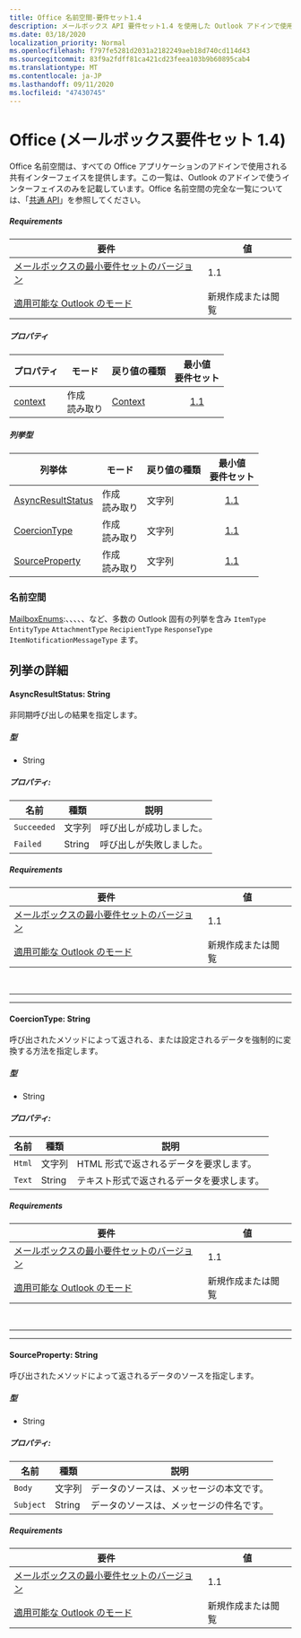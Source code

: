 ```yaml
---
title: Office 名前空間-要件セット1.4
description: メールボックス API 要件セット1.4 を使用した Outlook アドインで使用可能な Office 名前空間メンバー。
ms.date: 03/18/2020
localization_priority: Normal
ms.openlocfilehash: f797fe5281d2031a2182249aeb18d740cd114d43
ms.sourcegitcommit: 83f9a2fdff81ca421cd23feea103b9b60895cab4
ms.translationtype: MT
ms.contentlocale: ja-JP
ms.lasthandoff: 09/11/2020
ms.locfileid: "47430745"
---
```

# <a name="office-mailbox-requirement-set-14"></a>Office (メールボックス要件セット 1.4)

Office 名前空間は、すべての Office アプリケーションのアドインで使用される共有インターフェイスを提供します。この一覧は、Outlook のアドインで使うインターフェイスのみを記載しています。Office 名前空間の完全な一覧については、「[共通 API](/javascript/api/office)」を参照してください。

##### <a name="requirements"></a>Requirements

|要件| 値|
|---|---|
|[メールボックスの最小要件セットのバージョン](../../requirement-sets/outlook-api-requirement-sets.md)| 1.1|
|[適用可能な Outlook のモード](../../../outlook/outlook-add-ins-overview.md#extension-points)| 新規作成または閲覧|

##### <a name="properties"></a>プロパティ

| プロパティ | モード | 戻り値の種類 | 最小値<br>要件セット |
|---|---|---|:---:|
| [context](office.context.md) | 作成<br>読み取り | [Context](/javascript/api/office/office.context?view=outlook-js-1.4&preserve-view=true) | [1.1](../requirement-set-1.1/outlook-requirement-set-1.1.md) |

##### <a name="enumerations"></a>列挙型

| 列挙体 | モード | 戻り値の種類 | 最小値<br>要件セット |
|---|---|---|:---:|
| [AsyncResultStatus](#asyncresultstatus-string) | 作成<br>読み取り | 文字列 | [1.1](../requirement-set-1.1/outlook-requirement-set-1.1.md) |
| [CoercionType](#coerciontype-string) | 作成<br>読み取り | 文字列 | [1.1](../requirement-set-1.1/outlook-requirement-set-1.1.md) |
| [SourceProperty](#sourceproperty-string) | 作成<br>読み取り | 文字列 | [1.1](../requirement-set-1.1/outlook-requirement-set-1.1.md) |

### <a name="namespaces"></a>名前空間

[MailboxEnums](/javascript/api/outlook/office.mailboxenums.attachmentcontentformat?view=outlook-js-1.4&preserve-view=true):、、、、、など、多数の Outlook 固有の列挙を含み `ItemType` `EntityType` `AttachmentType` `RecipientType` `ResponseType` `ItemNotificationMessageType` ます。

## <a name="enumeration-details"></a>列挙の詳細

#### <a name="asyncresultstatus-string"></a>AsyncResultStatus: String

非同期呼び出しの結果を指定します。

##### <a name="type"></a>型

*   String

##### <a name="properties"></a>プロパティ:

|名前| 種類| 説明|
|---|---|---|
|`Succeeded`| 文字列|呼び出しが成功しました。|
|`Failed`| String|呼び出しが失敗しました。|

##### <a name="requirements"></a>Requirements

|要件| 値|
|---|---|
|[メールボックスの最小要件セットのバージョン](../../requirement-sets/outlook-api-requirement-sets.md)| 1.1|
|[適用可能な Outlook のモード](../../../outlook/outlook-add-ins-overview.md#extension-points)| 新規作成または閲覧|

<br>

---
---

#### <a name="coerciontype-string"></a>CoercionType: String

呼び出されたメソッドによって返される、または設定されるデータを強制的に変換する方法を指定します。

##### <a name="type"></a>型

*   String

##### <a name="properties"></a>プロパティ:

|名前| 種類| 説明|
|---|---|---|
|`Html`| 文字列|HTML 形式で返されるデータを要求します。|
|`Text`| String|テキスト形式で返されるデータを要求します。|

##### <a name="requirements"></a>Requirements

|要件| 値|
|---|---|
|[メールボックスの最小要件セットのバージョン](../../requirement-sets/outlook-api-requirement-sets.md)| 1.1|
|[適用可能な Outlook のモード](../../../outlook/outlook-add-ins-overview.md#extension-points)| 新規作成または閲覧|

<br>

---
---

#### <a name="sourceproperty-string"></a>SourceProperty: String

呼び出されたメソッドによって返されるデータのソースを指定します。

##### <a name="type"></a>型

*   String

##### <a name="properties"></a>プロパティ:

|名前| 種類| 説明|
|---|---|---|
|`Body`| 文字列|データのソースは、メッセージの本文です。|
|`Subject`| String|データのソースは、メッセージの件名です。|

##### <a name="requirements"></a>Requirements

|要件| 値|
|---|---|
|[メールボックスの最小要件セットのバージョン](../../requirement-sets/outlook-api-requirement-sets.md)| 1.1|
|[適用可能な Outlook のモード](../../../outlook/outlook-add-ins-overview.md#extension-points)| 新規作成または閲覧|
